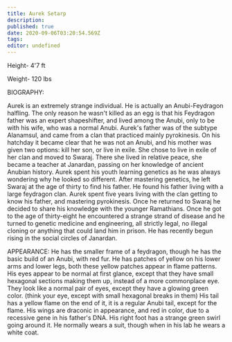 ```yaml
---
title: Aurek Setarp
description: 
published: true
date: 2020-09-06T03:20:54.569Z
tags: 
editor: undefined
---
```


Height- 4'7 ft

Weight- 120 lbs

BIOGRAPHY:

Aurek is an extremely strange individual. He is actually an Anubi-Feydragon halfling. The only reason he wasn't killed as an egg is that his Feydragon father was an expert shapeshifter, and lived among the Anubi, only to be with his wife, who was a normal Anubi. Aurek's father was of the subtype Alanamsul, and came from a clan that practiced mainly pyrokinesis. On his hatchday it became clear that he was not an Anubi, and his mother was given two options: kill her son, or live in exile. She chose to live in exile of her clan and moved to Swaraj. There she lived in relative peace, she became a teacher at Janardan, passing on her knowledge of ancient Anubian history. Aurek spent his youth learning genetics as he was always wondering why he looked so different. After mastering genetics, he left Swaraj at the age of thirty to find his father. He found his father living with a large feydragon clan. Aurek spent five years living with the clan getting to know his father, and mastering pyrokinesis. Once he returned to Swaraj he decided to share his knowledge with the younger Ramathians. Once he got to the age of thirty-eight he encountered a strange strand of disease and he turned to genetic medicine and engineering, all strictly legal, no illegal cloning or anything that could land him in prison. He has recently begun rising in the social circles of Janardan.

APPEARANCE: He has the smaller frame of a feydragon, though he has the basic build of an Anubi, with red fur. He has patches of yellow on his lower arms and lower legs, both these yellow patches appear in flame patterns. His eyes appear to be normal at first glance, except that they have small hexagonal sections making them up, instead of a more commonplace eye. They look like a normal pair of eyes, except they have a glowing green color. (think your eye, except with small hexagonal breaks in them) His tail has a yellow flame on the end of it, it is a regular Anubi tail, except for the flame. His wings are draconic in appearance, and red in color, due to a recessive gene in his father's DNA. His right foot has a strange green swirl going around it. He normally wears a suit, though when in his lab he wears a white coat.